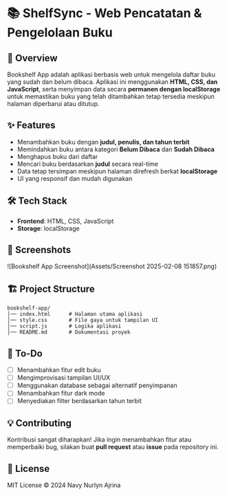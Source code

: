 # 📚 ShelfSync - Web Pencatatan & Pengelolaan Buku

## 📖 Overview
Bookshelf App adalah aplikasi berbasis web untuk mengelola daftar buku yang sudah dan belum dibaca. Aplikasi ini menggunakan **HTML, CSS, dan JavaScript**, serta menyimpan data secara **permanen dengan localStorage** untuk memastikan buku yang telah ditambahkan tetap tersedia meskipun halaman diperbarui atau ditutup.

## ✨ Features
- Menambahkan buku dengan **judul, penulis, dan tahun terbit**
- Memindahkan buku antara kategori **Belum Dibaca** dan **Sudah Dibaca**
- Menghapus buku dari daftar
- Mencari buku berdasarkan **judul** secara real-time
- Data tetap tersimpan meskipun halaman direfresh berkat **localStorage**
- UI yang responsif dan mudah digunakan

## 🛠️ Tech Stack
- **Frontend**: HTML, CSS, JavaScript
- **Storage**: localStorage

## 📸 Screenshots
![Bookshelf App Screenshot](Assets/Screenshot 2025-02-08 151857.png)

## 🏗️ Project Structure
```
bookshelf-app/
│── index.html      # Halaman utama aplikasi
│── style.css       # File gaya untuk tampilan UI
│── script.js       # Logika aplikasi
│── README.md       # Dokumentasi proyek
```

## 📌 To-Do
- [ ] Menambahkan fitur edit buku
- [ ] Mengimprovisasi tampilan UI/UX
- [ ] Menggunakan database sebagai alternatif penyimpanan
- [ ] Menambahkan fitur dark mode
- [ ] Menyediakan filter berdasarkan tahun terbit

## 💡 Contributing
Kontribusi sangat diharapkan! Jika ingin menambahkan fitur atau memperbaiki bug, silakan buat **pull request** atau **issue** pada repository ini.

## 📜 License
MIT License © 2024 Navy Nurlyn Ajrina
